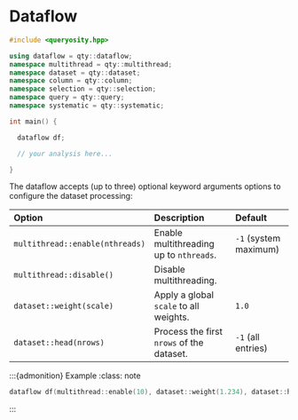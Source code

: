 # Dataflow

```cpp
#include <queryosity.hpp>

using dataflow = qty::dataflow;
namespace multithread = qty::multithread;
namespace dataset = qty::dataset;
namespace column = qty::column;
namespace selection = qty::selection;
namespace query = qty::query;
namespace systematic = qty::systematic;

int main() {

  dataflow df;

  // your analysis here...

}
```

The dataflow accepts (up to three) optional keyword arguments options to configure the dataset processing:

| Option | Description | Default |
| :--- | :--- | :--- |
| `multithread::enable(nthreads)` | Enable multithreading up to `nthreads`. | `-1` (system maximum) |
| `multithread::disable()` | Disable multithreading. | |
| `dataset::weight(scale)` | Apply a global `scale` to all weights. | `1.0` |
| `dataset::head(nrows)` | Process the first `nrows` of the dataset. | `-1` (all entries) |

:::{admonition} Example
:class: note
```cpp
dataflow df(multithread::enable(10), dataset::weight(1.234), dataset::head(100));
```
:::
